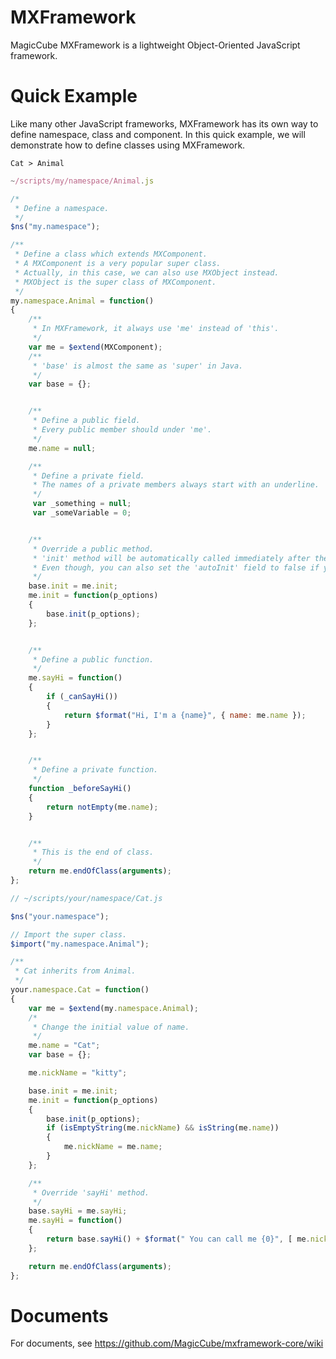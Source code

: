 # MXFramework
MagicCube MXFramework is a lightweight Object-Oriented JavaScript framework.

# Quick Example
Like many other JavaScript frameworks, MXFramework has its own way to define namespace, class and component.
In this quick example, we will demonstrate how to define classes using MXFramework.

```
Cat > Animal
```


```javascript
~/scripts/my/namespace/Animal.js

/* 
 * Define a namespace.
 */
$ns("my.namespace");

/**
 * Define a class which extends MXComponent.
 * A MXComponent is a very popular super class.
 * Actually, in this case, we can also use MXObject instead.
 * MXObject is the super class of MXComponent.
 */
my.namespace.Animal = function()
{
	/**
	 * In MXFramework, it always use 'me' instead of 'this'.
	 */
	var me = $extend(MXComponent);
	/**
	 * 'base' is almost the same as 'super' in Java.
	 */
	var base = {};


	/**
	 * Define a public field.
	 * Every public member should under 'me'.
	 */
	me.name = null;

	/**
	 * Define a private field.
	 * The names of a private members always start with an underline.
	 */
	 var _something = null;
	 var _someVariable = 0;


	/**
	 * Override a public method.
	 * 'init' method will be automatically called immediately after the instance is created.
	 * Even though, you can also set the 'autoInit' field to false if you need lazy intialization.
	 */
	base.init = me.init;
	me.init = function(p_options)
	{
		base.init(p_options);
	};


	/**
	 * Define a public function.
	 */
	me.sayHi = function()
	{
		if (_canSayHi())
		{
			return $format("Hi, I'm a {name}", { name: me.name });
		}
	};


	/**
	 * Define a private function.
	 */
	function _beforeSayHi()
	{
		return notEmpty(me.name);
	}


	/**
	 * This is the end of class.
	 */
	return me.endOfClass(arguments);
};
```


```javascript
// ~/scripts/your/namespace/Cat.js

$ns("your.namespace");

// Import the super class.
$import("my.namespace.Animal");

/**
 * Cat inherits from Animal.
 */
your.namespace.Cat = function()
{
	var me = $extend(my.namespace.Animal);
	/*
	 * Change the initial value of name.
	 */
	me.name = "Cat";
	var base = {};

	me.nickName = "kitty";

	base.init = me.init;
	me.init = function(p_options)
	{
		base.init(p_options);
		if (isEmptyString(me.nickName) && isString(me.name))
		{
			me.nickName = me.name;
		}
	};

    /**
     * Override 'sayHi' method.
     */
    base.sayHi = me.sayHi;
	me.sayHi = function()
	{
		return base.sayHi() + $format(" You can call me {0}", [ me.nickName ]);
	};

	return me.endOfClass(arguments);
};
```

# Documents
For documents, see https://github.com/MagicCube/mxframework-core/wiki
